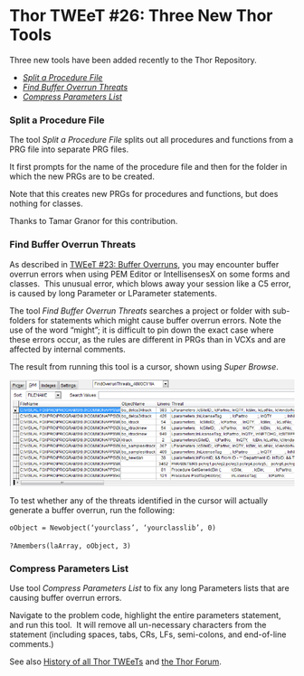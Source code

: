 ﻿Thor TWEeT #26: Three New Thor Tools
===

Three new tools have been added recently to the Thor Repository.

*   _[Split a Procedure File](#T1)_
*   _[Find Buffer Overrun Threats](#T2)_
*   _[Compress Parameters List](#T3)_

### <a name="T1"></a>Split a Procedure File

The tool _Split a Procedure File_ splits out all procedures and functions from a PRG file into separate PRG files. 

It first prompts for the name of the procedure file and then for the folder in which the new PRGs are to be created.

Note that this creates new PRGs for procedures and functions, but does nothing for classes.

Thanks to Tamar Granor for this contribution.

### <a name="T2"></a>Find Buffer Overrun Threats

As described in [TWEeT #23: Buffer Overruns](Tweet_23.md), you may encounter buffer overrun errors when using PEM Editor or IntellisensesX on some forms and classes.  This unusual error, which blows away your session like a C5 error, is caused by long Parameter or LParameter statements.

The tool _Find Buffer Overrun Threats_ searches a project or folder with sub-folders for statements which might cause buffer overrun errors. Note the use of the word “might”; it is difficult to pin down the exact case where these errors occur, as the rules are different in PRGs than in VCXs and are affected by internal comments.

The result from running this tool is a cursor, shown using _Super Browse_.

![](Images/Tweet26a.png)

To test whether any of the threats identified in the cursor will actually generate a buffer overrun, run the following:

```foxpro
oObject = Newobject(‘yourclass’, ‘yourclasslib’, 0)
 
?Amembers(laArray, oObject, 3)
```

### <a name="T3"></a>Compress Parameters List

Use tool _Compress Parameters List_ to fix any long Parameters lists that are causing buffer overrun errors.

Navigate to the problem code, highlight the entire parameters statement, and run this tool.  It will remove all un-necessary characters from the statement (including spaces, tabs, CRs, LFs, semi-colons, and end-of-line comments.)

See also [History of all Thor TWEeTs](../TWEeTs.md) and [the Thor Forum](https://groups.google.com/forum/?fromgroups#%21forum/FoxProThor).